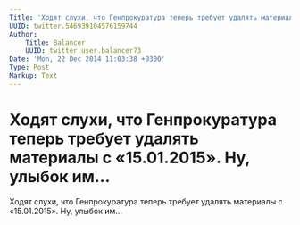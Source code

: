 ```yaml
---
Title: 'Ходят слухи, что Генпрокуратура теперь требует удалять материалы с «15.01.2015». Ну, улыбок им...'
UUID: twitter.546939104576159744
Author:
    Title: Balancer
    UUID: twitter.user.balancer73
Date: 'Mon, 22 Dec 2014 11:03:38 +0300'
Type: Post
Markup: Text
---
```


# Ходят слухи, что Генпрокуратура теперь требует удалять материалы с «15.01.2015». Ну, улыбок им...

Ходят слухи, что Генпрокуратура теперь требует удалять
материалы с «15.01.2015». Ну, улыбок им...